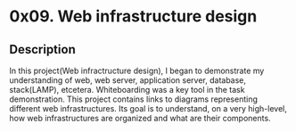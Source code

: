 # 0x09. Web infrastructure design

## Description
In this project(Web infractructure design), I began to demonstrate my understanding of web, web server, application server, database, stack(LAMP), etcetera.
Whiteboarding was a key tool in the task demonstration.
This project contains links to diagrams representing different web infrastructures.
Its goal is to understand, on a very high-level, how web infrastructures are organized and what are their components.
